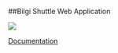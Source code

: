 ##Bilgi Shuttle Web Application

![](http://cdn.makeagif.com/media/6-13-2015/sxuekh.gif)

[Documentation](docs)